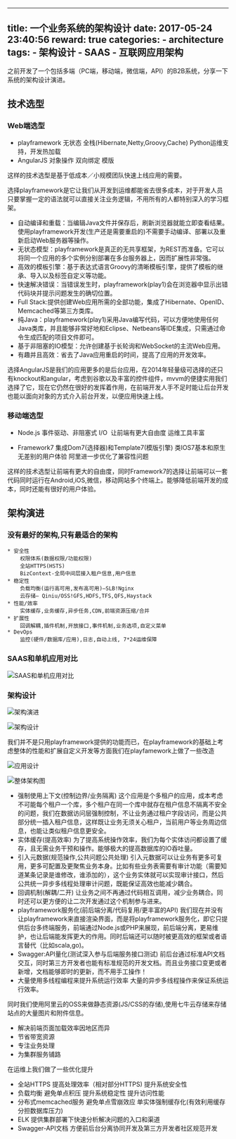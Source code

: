 
---
title: 一个业务系统的架构设计
date: 2017-05-24 23:40:56
reward: true
categories:
    - architecture
tags:
    - 架构设计
    - SAAS
    - 互联网应用架构
---

之前开发了一个包括多端（PC端，移动端，微信端，API）的B2B系统，分享一下系统的架构设计演进。

## 技术选型

### Web端选型

* playframework
    无状态
    全栈(Hibernate,Netty,Groovy,Cache)
    Python运维支持，开发热加载
* AngularJS
    对象操作
    双向绑定
    模版

这样的技术选型是基于低成本／小规模团队快速上线应用的需要。

选择playframework是它让我们从开发到运维都能省去很多成本，对于开发人员只要掌握一定的语法就可以直接关注业务逻辑，不用所有的人都特别深入的学习框架。

* 自动编译和重载：当编辑Java文件并保存后，刷新浏览器就能立即查看结果。使用playframework开发(生产还是需要重启的)不需要手动编译、部署以及重新启动Web服务器等操作。
* 无状态模型：playframework是真正的无共享框架，为REST而准备。它可以将同一个应用的多个实例分别部署在多台服务器上，因而扩展性非常强。
* 高效的模板引擎：基于表达式语言Groovy的清晰模板引擎，提供了模板的继承、导入以及标签自定义等功能。
* 快速解决错误：当错误发生时，playframework(play1)会在浏览器中显示出错代码块并提示问题发生的确切位置。
* Full Stack:提供创建Web应用所需的全部功能，集成了Hibernate、OpenID、Memcached等第三方类库。
* 纯Java：playframework(play1)采用Java编写代码，可以方便地使用任何Java类库，并且能够非常好地和Eclipse、Netbeans等IDE集成，只需通过命令生成匹配的项目文件即可。
* 基于非阻塞的IO模型：允许创建基于长轮询和WebSocket的主流Web应用。
* 有趣并且高效：省去了Java应用重启的时间，提高了应用的开发效率。

选择AngularJS是我们的应用更多的是后台应用，在2014年轻量级可选择的还只有knockout和angular，考虑到谷歌以及丰富的控件组件，mvvm的便捷实用我们选择了它，现在它仍然在很好的发挥着作用，在前端开发人手不足时能让后台开发也能以面向对象的方式介入前台开发，以便应用快速上线。

<!--more-->

### 移动端选型

* Node.js
    事件驱动、非阻塞式 I/O 
    让前端有更大自由度
    运维工具丰富

* Framework7
    集成Dom7(选择器)和Template7(模版引擎)
    类IOS7基本和原生无差别的用户体验
    阿里进一步优化了兼容性问题

这样的技术选型让前端有更大的自由度，同时Framework7的选择让前端可以一套代码同时运行在Android,iOS,微信，移动网站多个终端上。能够降低前端开发的成本，同时还能有很好的用户体验。

## 架构演进

### 没有最好的架构,只有最适合的架构

```angular2html
* 安全性
    权限体系(数据权限/功能权限)
    全站HTTPS(HSTS)
    BizContext-全局中间层接入租户信息,用户信息
* 稳定性
    负载均衡(运行高可用,发布高可用)—SLB!Nginx
    云存储– Qiniu/OSS!GFS,HDFS,TFS,QFS,Haystack
* 性能/效率
    实体缓存,业务缓存,异步任务,CDN,前端资源压缩/合并
* 扩展性
    回调解耦,插件机制,开放接口,事件机制,业务选项,自定义菜单
* DevOps
    监控(硬件/数据库/应用),日志,自动上线, 7*24运维保障
```

### SAAS和单机应用对比

![SAAS和单机应用对比](http://oqcey66z7.bkt.clouddn.com/public/resource/applicationdiff.png)

### 架构设计

![架构演进](http://oqcey66z7.bkt.clouddn.com/public/images/architecture.png)

![架构设计](http://oqcey66z7.bkt.clouddn.com/public/resource/buid-devops.png)

我们并不是只用playframework提供的功能而已，在playframework的基础上考虑整体的性能和扩展自定义开发等方面我们在playfamework上做了一些改造

![应用设计](http://oqcey66z7.bkt.clouddn.com/public/images/applicationdesign.png)

![整体架构图](http://oqcey66z7.bkt.clouddn.com/public/resource/art-design.png)

* 强制使用上下文(控制边界/业务隔离)
    这个应用是个多租户的应用，成本考虑不可能每个租户一个库，多个租户在同一个库中就存在租户信息不隔离不安全的问题，我们在数据访问层强制控制，不让业务通过租户字段访问，而是公共部分统一插入租户信息，这样既让业务无须关心租户，当前用户等业务周边信息，也能让类似租户信息更安全。
* 实体缓存(提高效率)
    为了提高系统操作效率，我们为每个实体访问都设置了缓存，且无需业务干预和操作。能够极大的提高数据库的IO吞吐量。
* 引入元数据(规范操作,公共问题公共处理)
    引入元数据可以让业务有更多可复用，更多可配置及更聚焦业务本身。比如有些业务表需要有审计功能（需要知道某条记录是谁修改，谁添加的），这个业务实体就可以实现审计接口，然后公共统一异步多线程处理审计问题，既能保证高效也能减少耦合。
* 回调机制(解耦/二开)
    让业务之间不再通过代码相互调用，减少业务耦合。同时还可以更方便的让二次开发通过这个机制参与进来。
* playframework服务化(前后端分离/代码复用/更丰富的API)
    我们现在并没有让playframework来直接渲染界面，而是将playframework服务化，即它只提供后台多终端服务，前端通过Node.js或PHP来展现，前后端分离，更易维护，也让后端能发挥更大的作用。同时后端还可以随时被更高效的框架或者语言替代（比如scala,go)。
* Swagger:API量化(测试深入参与后端服务接口测试)
    前后台通过标准API文档交互，同时第三方开发者也能有标准规范的开发文档。而且业务接口变更或者新增，文档能够即时的更新，而不用手工操作！
* 大量使用多线程编程来提升系统运行效率
    大量的异步多线程操作来保证系统运行效率。

同时我们使用阿里云的OSS来做静态资源(JS/CSS的存储),使用七牛云存储来存储站点的大量图片和附件信息。

* 解决前端页面加载效率因地区而异
* 节省带宽资源
* 专注业务处理
* 为集群服务铺路

在运维上我们做了一些优化提升

* 全站HTTPS
    提高处理效率（相对部分HTTPS)
    提升系统安全性
* 负载均衡
    避免单点积压
    提升系统稳定性
    提升访问性能
* 分布式memcached服务
    避免单点雪崩效应
    单实体强制缓存化(有效利用缓存分担数据库压力)
* ELK
    提供集群部署下快速分析解决问题的入口和渠道
* Swagger-API文档
    方便前后台分离协同开发及第三方开发者社区规范开发




